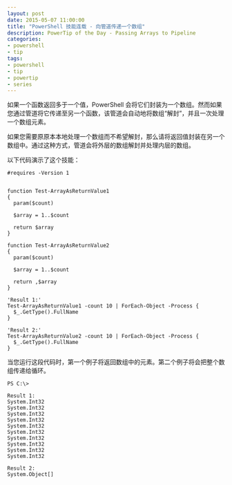 ```yaml
---
layout: post
date: 2015-05-07 11:00:00
title: "PowerShell 技能连载 - 向管道传递一个数组"
description: PowerTip of the Day - Passing Arrays to Pipeline
categories:
- powershell
- tip
tags:
- powershell
- tip
- powertip
- series
---
```

如果一个函数返回多于一个值，PowerShell 会将它们封装为一个数组。然而如果您通过管道将它传递至另一个函数，该管道会自动地将数组“解封”，并且一次处理一个数组元素。

如果您需要原原本本地处理一个数组而不希望解封，那么请将返回值封装在另一个数组中。通过这种方式，管道会将外层的数组解封并处理内层的数组。

以下代码演示了这个技能：

    #requires -Version 1


    function Test-ArrayAsReturnValue1
    {
      param($count)

      $array = 1..$count

      return $array
    }

    function Test-ArrayAsReturnValue2
    {
      param($count)

      $array = 1..$count

      return ,$array
    }

    'Result 1:'
    Test-ArrayAsReturnValue1 -count 10 | ForEach-Object -Process {
      $_.GetType().FullName
    }

    'Result 2:'
    Test-ArrayAsReturnValue2 -count 10 | ForEach-Object -Process {
      $_.GetType().FullName
    }

当您运行这段代码时，第一个例子将返回数组中的元素。第二个例子将会把整个数组传递给循环。


    PS C:\>

    Result 1:
    System.Int32
    System.Int32
    System.Int32
    System.Int32
    System.Int32
    System.Int32
    System.Int32
    System.Int32
    System.Int32
    System.Int32

    Result 2:
    System.Object[]

<!--本文国际来源：[Passing Arrays to Pipeline](http://community.idera.com/powershell/powertips/b/tips/posts/passing-arrays-to-pipeline)-->
